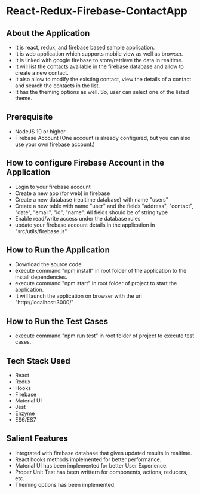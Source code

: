# React-Redux-Firebase-ContactApp

## About the Application
* It is react, redux, and firebase based sample application.
* It is web application which supports mobile view as well as browser.
* It is linked with google firebase to store/retrieve the data in realtime.
* It will list the contacts available in the firebase database and allow to create a new contact.
* It also allow to modify the existing contact, view the details of a contact and search the contacts in the list.
* It has the theming options as well. So, user can select one of the listed theme.

## Prerequisite
* NodeJS 10 or higher
* Firebase Account (One account is already configured, but you can also use your own firebase account.)

## How to configure Firebase Account in the Application
* Login to your firebase account
* Create a new app (for web) in firebase
* Create a new database (realtime database) with name "users"
* Create a new table with name "user" and the fields "address", "contact", "date", "email", "id", "name". All fields should be of string type
* Enable read/write access under the database rules
* update your firebase account details in the application in "src/utils/firebase.js"

## How to Run the Application
* Download the source code
* execute command "npm install" in root folder of the application to the install dependencies.
* execute command "npm start" in root folder of project to start the application.
* It will launch the application on browser with the url "http://localhost:3000/"

## How to Run the Test Cases
* execute command "npm run test" in root folder of project to execute test cases.

## Tech Stack Used
* React
* Redux
* Hooks
* Firebase
* Material UI
* Jest
* Enzyme
* ES6/ES7

## Salient Features
* Integrated with firebase database that gives updated results in realtime.
* React hooks methods implemented for better performance.
* Material UI has been implemented for better User Experience.
* Proper Unit Test has been writtern for components, actions, reducers, etc.
* Theming options has been implemented.